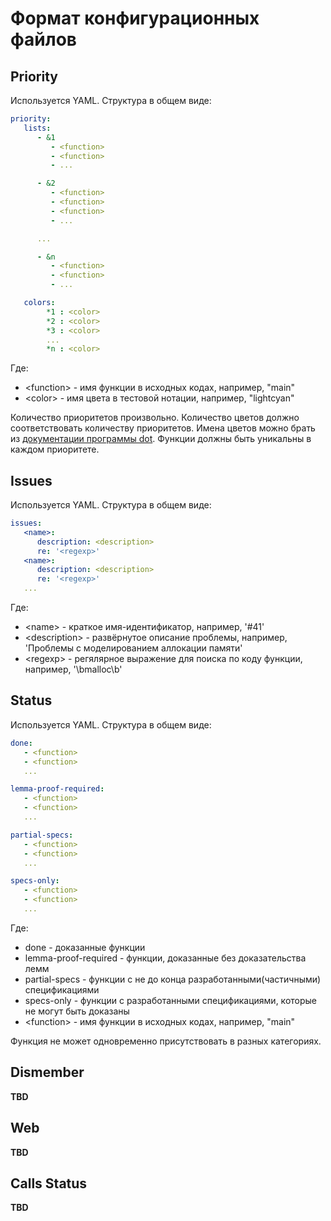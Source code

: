 # Формат конфигурационных файлов
## Priority
Используется YAML. Структура в общем виде:
```YAML
priority:
   lists:
      - &1
         - <function>
         - <function>
         - ...

      - &2
         - <function>
         - <function>
         - <function>
         - ...

      ...

      - &n
         - <function>
         - <function>
         - ...

   colors:
        *1 : <color>
        *2 : <color>
        *3 : <color>
        ...
        *n : <color>
```
Где:
   - \<function\> - имя функции в исходных кодах, например, "main"
   - \<color\> - имя цвета в тестовой нотации, например, "lightcyan"

Количество приоритетов произвольно. Количество цветов должно соответствовать количеству приоритетов. Имена цветов можно брать из [документации программы dot](http://www.graphviz.org/content/color-names). Функции должны быть уникальны в каждом приоритете.

## Issues
Используется YAML. Структура в общем виде:
```YAML
issues:
   <name>:
      description: <description>
      re: '<regexp>'
   <name>:
      description: <description>
      re: '<regexp>'
   ...
```
Где:
   - \<name\> - краткое имя-идентификатор, например, '#41'
   - \<description\> - развёрнутое описание проблемы, например, 'Проблемы с моделированием аллокации памяти'
   - \<regexp\> - регялярное выражение для поиска по коду функции, например, '\bmalloc\b'

## Status
Используется YAML. Структура в общем виде:
```YAML
done:
   - <function>
   - <function>
   ...

lemma-proof-required:
   - <function>
   - <function>
   ...

partial-specs:
   - <function>
   - <function>
   ...

specs-only:
   - <function>
   - <function>
   ...
```
Где:
   - done - доказанные функции
   - lemma-proof-required - функции, доказанные без доказательства лемм
   - partial-specs - функции с не до конца разработанными(частичными) спецификациями
   - specs-only - функции с разработанными спецификациями, которые не могут быть доказаны
   - \<function\> - имя функции в исходных кодах, например, "main"

Функция не может одновременно присутствовать в разных категориях.

## Dismember
**TBD**
## Web
**TBD**
## Calls Status
**TBD**
